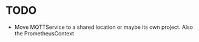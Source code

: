 
# TODO
- Move MQTTService to a shared location or maybe its own project.
  Also the PrometheusContext